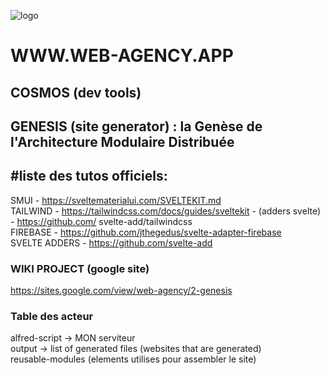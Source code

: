 ![logo](https://github.com/regnou/genesis/blob/main/axelo/i/genesis.jpg)

# WWW.WEB-AGENCY.APP

## COSMOS (dev tools)

## GENESIS (site generator) : la Genèse de l'Architecture Modulaire Distribuée

## #liste des tutos officiels:

SMUI - https://sveltematerialui.com/SVELTEKIT.md  
TAILWIND - https://tailwindcss.com/docs/guides/sveltekit - (adders svelte) - https://github.com/ svelte-add/tailwindcss  
FIREBASE - https://github.com/jthegedus/svelte-adapter-firebase  
SVELTE ADDERS - https://github.com/svelte-add

### WIKI PROJECT (google site)

https://sites.google.com/view/web-agency/2-genesis

### Table des acteur

alfred-script -> MON serviteur  
output -> list of generated files (websites that are generated)  
reusable-modules (elements utilises pour assembler le site)
